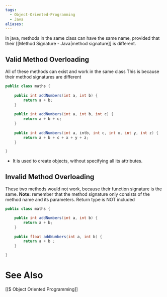 ```yaml
---
tags:
  - Object-Oriented-Programming
  - Java
aliases:
---
```

In java, methods in the same class can have the same name, provided that their [[Method Signature - Java|method signature]] is different.

## Valid Method Overloading
All of these methods can exist and work in the same class
This is because their method signatures are different
```java showlinenumbers
public class maths {
	
	public int addNumbers(int a, int b) {
		return a + b;
	}
	
	public int addNumbers(int a, int b, int c) {
		return a + b + c;
	}
	
	public int addNumbers(int a, intb, int c, int x, int y, int z) {
		return a + b + c + x + y + z;
	}

}
```
- It is used to create objects, without specifying all its attributes.
## Invalid Method Overloading
These two methods would not work, because their function signature is the same.
**Note:** remember that the method signature only consists of the method name and its parameters. Return type is NOT included
```java showlinenumbers
public class maths {

	public int addNumbers(int a, int b) {
		return a + b;
	}
	
	public float addNumbers(int a, int b) {
		return a + b ;
	}

}
```

# See Also
[[$ Object Oriented Programming]]
